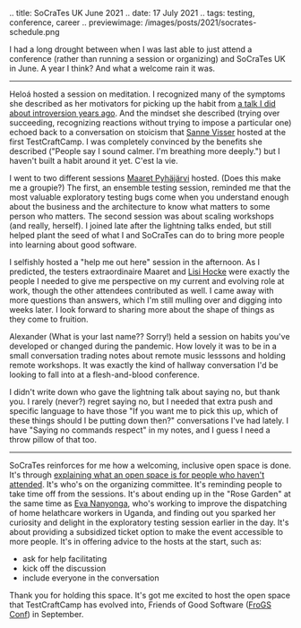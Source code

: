 .. title: SoCraTes UK June 2021 
.. date: 17 July 2021
.. tags: testing, conference, career
.. previewimage: /images/posts/2021/socrates-schedule.png

I had a long drought between when I was last able to just attend a conference (rather than running a session or organizing) and SoCraTes UK in June. A year I think? And what a welcome rain it was. 

---

Heloá hosted a session on meditation. I recognized many of the symptoms she described as her motivators for picking up the habit from [a talk I did about introversion years ago](https://elizabethzagroba.com/assets/slides/introvert.pdf). And the mindset she described (trying over succeeding, recognizing reactions without trying to impose a particular one) echoed back to a conversation on stoicism that [Sanne Visser](https://twitter.com/SimplySanne) hosted at the first TestCraftCamp. I was completely convinced by the benefits she described ("People say I sound calmer. I'm breathing more deeply.") but I haven't built a habit around it yet. C'est la vie. 

I went to two different sessions [Maaret Pyhäjärvi](https://twitter.com/maaretp) hosted. (Does this make me a groupie?) The first, an ensemble testing session, reminded me that the most valuable exploratory testing bugs come when you understand enough about the business and the architecture to know what matters to some person who matters. The second session was about scaling workshops (and really, herself). I joined late after the lightning talks ended, but still helped plant the seed of what I and SoCraTes can do to bring more people into learning about good software. 

I selfishly hosted a "help me out here" session in the afternoon. As I predicted, the testers extraordinaire Maaret and [Lisi Hocke](https://twitter.com/lisihocke) were exactly the people I needed to give me perspective on my current and evolving role at work, though the other attendees contributed as well. I came away with more questions than answers, which I'm still mulling over and digging into weeks later. I look forward to sharing more about the shape of things as they come to fruition.

Alexander (What is your last name?? Sorry!) held a session on habits you've developed or changed during the pandemic. How lovely it was to be in a small conversation trading notes about remote music lesssons and holding remote workshops. It was exactly the kind of hallway conversation I'd be looking to fall into at a flesh-and-blood conference.

I didn't write down who gave the lightning talk about saying no, but thank you. I rarely (never?) regret saying no, but I needed that extra push and specific language to have those "If you want me to pick this up, which of these things should I be putting down then?" conversations I've had lately. I have "Saying no commands respect" in my notes, and I guess I need a throw pillow of that too. 

---

SoCraTes reinforces for me how a welcoming, inclusive open space is done. It's through [explaining what an open space is for people who haven't attended](https://twitter.com/AmelieCornelis/status/1393945719413825542). It's who's on the organizing committee. It's reminding people to take time off from the sessions. It's about ending up in the "Rose Garden" at the same time as [Eva Nanyonga](https://twitter.com/EvaNanyonga), who's working to improve the dispatching of home helathcare workers in Uganda, and finding out you sparked her curiosity and delight in the exploratory testing session earlier in the day. It's about providing a subsidized ticket option to make the event accessible to more people. It's in offering advice to the hosts at the start, such as:

- ask for help facilitating
- kick off the discussion
- include everyone in the conversation

Thank you for holding this space. It's got me excited to host the open space that TestCraftCamp has evolved into, Friends of Good Software ([FroGS Conf](https://frogsconf.nl/)) in September. 